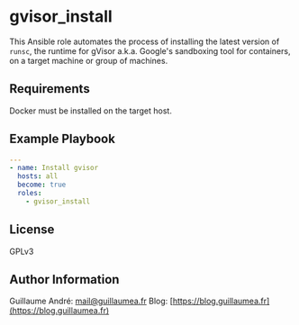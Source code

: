gvisor_install
=========

This Ansible role automates the process of installing the latest version of `runsc`, the runtime for gVisor a.k.a. Google's sandboxing tool for containers, on a target machine or group of machines.

Requirements
------------

Docker must be installed on the target host.

Example Playbook
----------------

```yaml
---
- name: Install gvisor
  hosts: all
  become: true
  roles:
    - gvisor_install
```

License
-------

GPLv3

Author Information
------------------

Guillaume André: mail@guillaumea.fr
Blog: [https://blog.guillaumea.fr](https://blog.guillaumea.fr)
